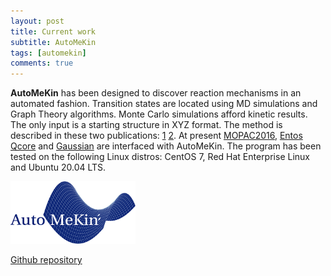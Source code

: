 ```yaml
---
layout: post
title: Current work
subtitle: AutoMeKin
tags: [automekin]
comments: true
---
```


**AutoMeKin** has been designed to discover reaction mechanisms in an automated fashion. Transition states are located using MD simulations and Graph Theory algorithms. Monte Carlo simulations afford kinetic results. The only input is a starting structure in XYZ format. The method is described in these two publications: [1](https://onlinelibrary.wiley.com/doi/abs/10.1002/jcc.23790) [2](https://pubs.rsc.org/en/content/articlelanding/2015/cp/c5cp02175h#!divAbstract). At present [MOPAC2016](https://github.com/openmopac/mopac), [Entos Qcore](https://software.entos.ai/qcore/documentation/) and [Gaussian](https://gaussian.com/) are interfaced with AutoMeKin. The program has been tested on the following Linux distros: CentOS 7, Red Hat Enterprise Linux and Ubuntu 20.04 LTS.

<p align="left">
   <img src="https://raw.githubusercontent.com/emartineznunez/AutoMeKin/main/logo.png" alt="alt text" width="200" height="100">
</p>

[Github repository](https://github.com/emartineznunez/AutoMeKin)
